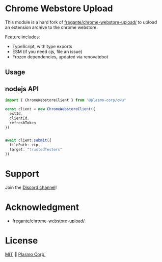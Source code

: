 # Chrome Webstore Upload

This module is a hard fork of [fregante/chrome-webstore-upload/](https://github.com/fregante/chrome-webstore-upload/) to upload an extension archive to the chrome webstore.

Feature includes:

- TypeScript, with type exports
- ESM (if you need cjs, file an issue)
- Frozen dependencies, updated via renovatebot

## Usage

## nodejs API

```ts
import { ChromeWebstoreClient } from "@plasmo-corp/cwu"

const client = new ChromeWebstoreClient({
  extId,
  clientId,
  refreshToken
})


await client.submit({
  filePath: zip,
  target: "trustedTesters"
})
```

# Support

Join the [Discord channel](https://discord.browser.market)!

# Acknowledgment

- [fregante/chrome-webstore-upload/](https://github.com/fregante/chrome-webstore-upload/)

# License

[MIT](./license) 🚀 [Plasmo Corp.](https://plasmo.com)
